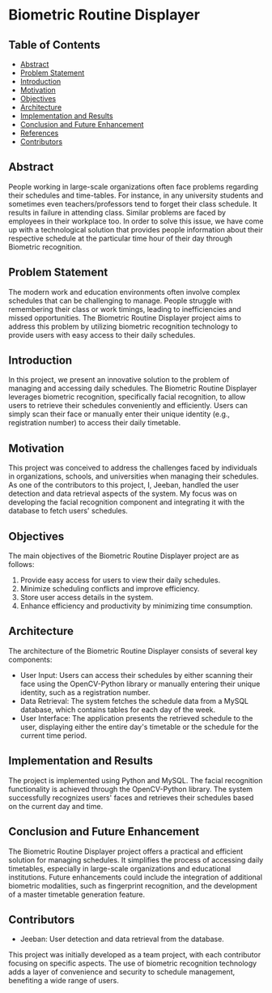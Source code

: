 # Biometric Routine Displayer

## Table of Contents

- [Abstract](#abstract)
- [Problem Statement](#problem-statement)
- [Introduction](#introduction)
- [Motivation](#motivation)
- [Objectives](#objectives)
- [Architecture](#architecture)
- [Implementation and Results](#implementation-and-results)
- [Conclusion and Future Enhancement](#conclusion-and-future-enhancement)
- [References](#references)
- [Contributors](#contributors)

## Abstract

People working in large-scale organizations often face problems regarding their schedules and time-tables. For instance, in any university students and sometimes even teachers/professors tend to forget their class schedule. It results in failure in attending class. Similar problems are faced by employees in their workplace too. In order to solve this issue, we have come up with a technological solution that provides people information about their respective schedule at the particular time hour of their day through Biometric recognition.

## Problem Statement

The modern work and education environments often involve complex schedules that can be challenging to manage. People struggle with remembering their class or work timings, leading to inefficiencies and missed opportunities. The Biometric Routine Displayer project aims to address this problem by utilizing biometric recognition technology to provide users with easy access to their daily schedules.

## Introduction

In this project, we present an innovative solution to the problem of managing and accessing daily schedules. The Biometric Routine Displayer leverages biometric recognition, specifically facial recognition, to allow users to retrieve their schedules conveniently and efficiently. Users can simply scan their face or manually enter their unique identity (e.g., registration number) to access their daily timetable.

## Motivation

This project was conceived to address the challenges faced by individuals in organizations, schools, and universities when managing their schedules. As one of the contributors to this project, I, Jeeban, handled the user detection and data retrieval aspects of the system. My focus was on developing the facial recognition component and integrating it with the database to fetch users' schedules.

## Objectives

The main objectives of the Biometric Routine Displayer project are as follows:

1. Provide easy access for users to view their daily schedules.
2. Minimize scheduling conflicts and improve efficiency.
3. Store user access details in the system.
4. Enhance efficiency and productivity by minimizing time consumption.

## Architecture

The architecture of the Biometric Routine Displayer consists of several key components:

- User Input: Users can access their schedules by either scanning their face using the OpenCV-Python library or manually entering their unique identity, such as a registration number.
- Data Retrieval: The system fetches the schedule data from a MySQL database, which contains tables for each day of the week.
- User Interface: The application presents the retrieved schedule to the user, displaying either the entire day's timetable or the schedule for the current time period.

## Implementation and Results

The project is implemented using Python and MySQL. The facial recognition functionality is achieved through the OpenCV-Python library. The system successfully recognizes users' faces and retrieves their schedules based on the current day and time.

## Conclusion and Future Enhancement

The Biometric Routine Displayer project offers a practical and efficient solution for managing schedules. It simplifies the process of accessing daily timetables, especially in large-scale organizations and educational institutions. Future enhancements could include the integration of additional biometric modalities, such as fingerprint recognition, and the development of a master timetable generation feature.

## Contributors

- Jeeban: User detection and data retrieval from the database.

This project was initially developed as a team project, with each contributor focusing on specific aspects. The use of biometric recognition technology adds a layer of convenience and security to schedule management, benefiting a wide range of users.
